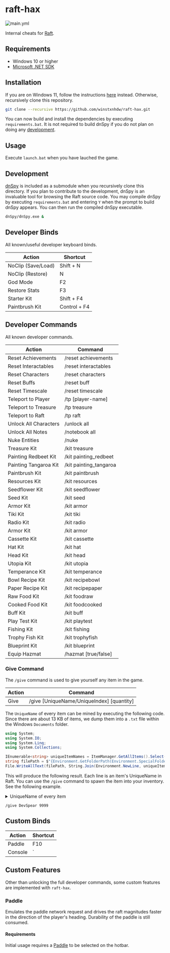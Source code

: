 # raft-hax


![main.yml](https://github.com/winstxnhdw/raft-hax/actions/workflows/main.yml/badge.svg)

Internal cheats for [Raft](https://en.wikipedia.org/wiki/Raft_(video_game)).

## Requirements

- Windows 10 or higher
- [Microsoft .NET SDK](https://dotnet.microsoft.com/en-us/download)

## Installation

If you are on Windows 11, follow the instructions [here](https://github.com/winstxnhdw/rc15-hax/wiki) instead. Otherwise, recursively clone this repository.

```bash
git clone --recursive https://github.com/winstxnhdw/raft-hax.git
```

You can now build and install the dependencies by executing `requirements.bat`. It is not required to build dnSpy if you do not plan on doing any [development](#Development).

## Usage

Execute `launch.bat` when you have lauched the game.

## Development

[dnSpy](https://github.com/dnSpy/dnSpy) is included as a submodule when you recursively clone this directory. If you plan to contribute to the development, dnSpy is an invaluable tool for browsing the Raft source code. You may compile dnSpy by executing `requirements.bat` and entering `Y` when the prompt to build dnSpy appears. You can then run the compiled dnSpy executable.

```bash
dnSpy/dnSpy.exe &
```

## Developer Binds

All known/useful developer keyboard binds.

| Action  | Shortcut |
| ------- | -------- |
| NoClip (Save/Load) | Shift + N    |
| NoClip (Restore)   | N            |
| God Mode           | F2           |
| Restore Stats      | F3           |
| Starter Kit        | Shift + F4   |
| Paintbrush Kit     | Control + F4 |

## Developer Commands

All known developer commands.

| Action  | Command |
| ------- | ------- |
| Reset Achievements | /reset achievements |
| Reset Interactables | /reset interactables |
| Reset Characters | /reset characters |
| Reset Buffs | /reset buff |
| Reset Timescale | /reset timescale |
| Teleport to Player | /tp [player-name] |
| Teleport to Treasure | /tp treasure |
| Teleport to Raft | /tp raft |
| Unlock All Characters | /unlock all |
| Unlock All Notes | /notebook all |
| Nuke Entities | /nuke |
| Treasure Kit | /kit treasure |
| Painting Redbeet Kit | /kit painting_redbeet |
| Painting Tangaroa Kit | /kit painting_tangaroa |
| Paintbrush Kit | /kit paintbrush |
| Resources Kit | /kit resources |
| Seedflower Kit | /kit seedflower |
| Seed Kit | /kit seed |
| Armor Kit | /kit armor |
| Tiki Kit | /kit tiki |
| Radio Kit | /kit radio |
| Armor Kit | /kit armor |
| Cassette Kit | /kit cassette |
| Hat Kit | /kit hat |
| Head Kit | /kit head |
| Utopia Kit | /kit utopia |
| Temperance Kit | /kit temperance |
| Bowl Recipe Kit | /kit recipebowl |
| Paper Recipe Kit | /kit recipepaper |
| Raw Food Kit | /kit foodraw |
| Cooked Food Kit | /kit foodcooked |
| Buff Kit | /kit buff |
| Play Test Kit | /kit playtest |
| Fishing Kit | /kit fishing |
| Trophy Fish Kit | /kit trophyfish |
| Blueprint Kit | /kit blueprint |
| Equip Hazmat | /hazmat [true/false] |

### Give Command

The `/give` command is used to give yourself any item in the game.

| Action  | Command |
| ------- | ------- |
| Give    | /give [UniqueName/UniqueIndex] [quantity]|

The `UniqueName` of every item can be mined by executing the following code. Since there are about 13 KB of items, we dump them into a `.txt` file within the Windows `Documents` folder.

```cs
using System;
using System.IO;
using System.Linq;
using System.Collections;

IEnumerable<string> uniqueItemNames = ItemManager.GetAllItems().Select(item => item.UniqueName);
string filePath = $"{Environment.GetFolderPath(Environment.SpecialFolder.MyDocuments)}/RaftItemNames.txt";
File.WriteAllText(filePath, String.Join(Environment.NewLine, uniqueItemNames));
```

This will produce the following result. Each line is an item's UniqueName in Raft. You can use the `/give` command to spawn the item into your inventory. See the following example.

<details>

<summary>UniqueName of every item</summary>

```plaintext
Blueprint
Blueprint_AnchorStationaryAdvanced
Blueprint_Antenna
Blueprint_BackpackAdvanced
Blueprint_BatteryAdvanced
Blueprint_BatteryCharger
Blueprint_BiofuelExtractor
Blueprint_BiofuelExtractorAdvanced
Blueprint_Canteen
Blueprint_Cropplot_Large_Tier3
Blueprint_Cropplot_Medium_Tier3
Blueprint_Cropplot_Small_Tier3
Blueprint_DetailPlank
Blueprint_ElectricGrill
Blueprint_ElectricPurifier
Blueprint_EngineControls
Blueprint_Firework
Blueprint_Fueltank
Blueprint_HeadLight
Blueprint_HeadLight_Advanced
Blueprint_Machete
Blueprint_MetalDetector
Blueprint_MotorWheel
Blueprint_Pipe_Fuel
Blueprint_Pipe_Water
Blueprint_Reciever
Blueprint_Recycler
Blueprint_SmelterElectric
Blueprint_SteeringWheel
Blueprint_Storage_Large
Blueprint_TitaniumTools
Blueprint_WaterTank
Blueprint_WindTurbine
Blueprint_ZiplineBase
Blueprint_ZiplineTool
Blueprint_ZiplineToolElectric
Block_Floor_Tier3
Block_Floor_Triangular_Tier3
Block_Floor_Triangular_Tier3_Mirrored
Block_Floor_Triangular_Wood
Block_Floor_Wood
Block_Foundation_Tier3
Block_Foundation_Triangular_Tier3
Block_Foundation_Triangular_Tier3_Mirrored
Block_Foundation_Triangular_Wood
Block_Foundation
Block_FoundationArmor
Block_HalfFloor_Tier3
Block_HalfFloor_Triangular_Tier3
Block_HalfFloor_Triangular_Tier3_Mirrored
Block_HalfFloor_Triangular_Wood
Block_HalfFloor_Wood
Block_HorizontalPillar_Tier3
Block_HorizontalPillar_Tier3_Half
Block_HorizontalPillar_Wood
Block_HorizontalPillar_Wood_Half
Block_Ladder
Block_Ladder_Half
Block_Ladder_Tier3
Block_Ladder_Tier3_Half
Block_Pillar_Tier3
Block_Pillar_Tier3_Half
Block_Pillar_Wood
Block_HalfPillar_Wood
Block_Roof_Corner_Thatch
Block_Roof_Thatch_EndCap
Block_Roof_InvCorner_Thatch
Block_Roof_Thatch_LJunction
Block_Roof_Thatch_Pyramid
Block_Roof_Straight_Thatch
Block_Roof_Thatch_StraightV
Block_Roof_Thatch_TJunction
Block_Roof_Thatch_XJunction
Block_Roof_Tier3_Corner
Block_Roof_Tier3_EndCap
Block_Roof_Tier3_InvCorner
Block_Roof_Tier3_LJunction
Block_Roof_Tier3_Pyramid
Block_Roof_Tier3_Straight
Block_Roof_Tier3_StraightV
Block_Roof_Tier3_TJunction
Block_Roof_Tier3_XJunction
Block_Roof_Corner_Wood
Block_Roof_Wood_EndCap
Block_Roof_InvCorner_Wood
Block_Roof_Wood_LJunction
Block_Roof_Wood_Pyramid
Block_Roof_Straight_Wood
Block_Roof_Wood_StraightV
Block_Roof_Wood_TJunction
Block_Roof_Wood_XJunction
Block_Stair_Tier3
Block_Stair_Tier3_Half
Block_Stair
Block_HalfStair
Block_Upgrade_Thatch
Block_Upgrade_Tier3
Block_Upgrade_Wood
Block_Wall_Door_Thatch
Block_Wall_Door_Tier3
Block_Wall_Door_Wood
Block_Wall_Fence_Plank
Block_Wall_Fence_Rope
Block_Wall_Fence_Tier3
Block_Wall_Gate_Thatch
Block_Wall_Gate_Tier3
Block_Wall_Gate_Wood
Block_Wall_Slope_Thatch
Block_Wall_Slope_Thatch_Inverted
Block_Wall_Slope_Tier3
Block_Wall_Slope_Tier3_Inverted
Block_Wall_Slope_Wood
Block_Wall_Slope_Wood_Inverted
Block_Wall_Thatch
Block_HalfWall_Thatch
Block_Wall_Tier3
Block_Wall_Tier3_Half
Block_Wall_VSlope_Thatch
Block_Wall_VSlope_Tier3
Block_Wall_VSlope_Wood
Block_Wall_Window_Thatch
Block_Wall_Window_Thatch_Half
Block_Wall_Window_Tier3
Block_Wall_Window_Tier3_Half
Block_Wall_Window_Wood
Block_Wall_Window_Wood_Half
Block_Wall_Wood
Block_HalfWall_Wood
Repair
Backpack
Backpack_Advanced                           <-- Best backpack
Equipment_LeatherChest
Equipment_LeatherHelmet
Equipment_LeatherLegs
Flipper
Hat_Captain
Hat_Chef
Hat_Construction
Hat_Dev
Hat_Diving
Hat_Fishing
Hat_Glasses_Aviator
Hat_Glasses_Disguise
Hat_Mayor
Hat_Pilot
Hat_Pirate
Hat_Sailor
Hat_Tiki
HeadLight
HeadLight_Advanced                          <-- Best headlight
OxygenBottle
ZiplineTool
ZiplineTool_Electric                        <-- Best zipline tool
Banana
Berries_Red
Bucket_Milk
Canteen_Empty
Canteen_SaltWater
Canteen_Water
CaveMushroom
Chili
Claybowl_CoconutChicken
Claybowl_Empty
Claybowl_HeadBroth                          <-- Best sustenance item
Claybowl_HeartyStew
Claybowl_Leftover
Claybowl_SimpleFishStew
Claybowl_RootVegetableSoup
ClayPlate_BBQ
ClayPlate_CatfishDeluxe
ClayPlate_MushroomOmelette
ClayPlate_SalmonSalad
ClayPlate_SharkDinner
ClayPlate_SteakWithJam
ClayPlate_Sushi
Coconut
Cooked_Beet
Cooked_Catfish
Cooked_Drumstick
Cooked_GenericMeat
Cooked_Herring
Cooked_Mackerel
Cooked_Pomfret
Cooked_Potato
Cooked_Salmon
Cooked_Shark
Cooked_Tilapia
DrinkingGlass
DrinkingGlass_CoconutBeat
DrinkingGlass_Leftover
DrinkingGlass_Mangonana
DrinkingGlass_RedbeetShot
DrinkingGlass_RedMelon
DrinkingGlass_SilverSmoothie
DrinkingGlass_SimpleSmoothie
DrinkingGlass_SpicyPineberry
DrinkingGlass_StrawberryColada
Egg
HoneyComb
Jar_Honey
Juniper
Mango
Pineapple
PlasticBottle_Empty
PlasticBottle_SaltWater
PlasticBottle_Water
PlasticCup_Empty
PlasticCup_SaltWater
PlasticCup_Water
Raw_Beet
Raw_Catfish
Raw_Drumstick
Raw_GenericMeat
Raw_Herring
Raw_Mackerel
Raw_Pomfret
Raw_Potato
Raw_Salmon
Raw_Shark
Raw_Tilapia
SilverAlgae
Strawberry
Turmeric
Watermelon
Battery
Battery_Advanced
BioFuel
Bolt
Brick_Dry
CircuitBoard
Clay
Color_Black
Color_Blue
Color_Red
Color_White
Color_Yellow
CopperIngot
CopperOre
Dirt
ExplosiveGoo
ExplosivePowder
Feather
Flower_Black
Flower_Blue
Flower_Red
Flower_White
Flower_Yellow
Glass
Head_AnglerFish
Head_Bear
Head_Boar
Head_Hyena
Head_HyenaBoss
Head_MamaBear
Head_PoisonPuffer
Head_PolarBear
Head_Screecher
Head_Screecher_Caravan
Head_Shark
Hinge
Jar_Bee
Leather
MetalIngot
MetalOre
Nail
Plank
Plastic
Rope
Sand
Scrap
SeaVine
Stone
Thatch
TitaniumIngot
TitaniumOre
TradeToken
Trashcube
VineGoo
Wool
Barrel
Cassette_Classical
Cassette_EDM
Cassette_Elevator
Cassette_Pop
Cassette_Rock
Cassette_TradingPost
DropItem
FakeTitaniumTools
FishingBait_Advanced
FishingBait_Expert
FishingBait_Simple
HealingSalve
HealingSalve_Good                           <-- Best healing salve
Mystery_Package
TrophyFish_T1_Glow_Shrimp
TrophyFish_T1_NetNibbler
TrophyFish_T1_SharpCarp
TrophyFish_T2_Foamspitter
TrophyFish_T2_Pufferlisk
TrophyFish_T2_TrapSnapper
TrophyFish_T3_Lionfish
TrophyFish_T3_Lunarfish
TrophyFish_T3_Pentapus
TrophyFish_T3_PinkPike
TrophyFish_T3_RainbowLobster
TrophyFish_T3_Sharkeater
Placeable
Placeable_Anchor_Stationary
Placeable_Anchor_Stationary_Advanced
Placeable_Anchor_Throwable
Placeable_Bathtub
Placeable_BatteryCharger
Placeable_Bed_Basic
Placeable_Bed_Hammock
Placeable_Bed_Wood
Placeable_BeeHive
Placeable_BiofuelExtractor
Placeable_BiofuelExtractor_Advanced
Placeable_BirdsNest
Placeable_Bookpile
Placeable_Bookpile_Standing
Placeable_Brick_Wet
Placeable_Calendar
Placeable_Candelabra
Placeable_GlassCandle
Placeable_Candlestick
Placeable_Chair_Basic
Placeable_Chair_Stool
Placeable_Chair_Stool_Small
Placeable_Chair_Wood
Placeable_Clock_Basic
Placeable_Clock_Fine
Placeable_CollectionNet_Advanced
Placeable_CollectionNet_Basic
Placeable_CookingPot
Placeable_CookingStand_Food_Electric
Placeable_CookingStand_Food_One
Placeable_CookingStand_Food_Two
Placeable_CookingStand_Purifier_One
Placeable_CookingStand_Purifier_Two
Placeable_CookingStand_Smelter
Placeable_CookingStand_Smelter_Electric
Placeable_Cropplot_Grass
Placeable_Cropplot_Large
Placeable_Cropplot_Large_Tier3
Placeable_Cropplot_Medium
Placeable_Cropplot_Medium_Tier3
Placeable_Cropplot_Shoe
Placeable_Cropplot_Small
Placeable_Cropplot_Small_Tier3
Placeable_Cupboard_Large
Placeable_Cupboard_Medium
Placeable_Cupboard_Small
Placeable_Curtain_Horizontal
Placeable_Curtain_Vertical
Placeable_Cutlery
Placeable_DetailPlank
Placeable_DrawBridgeLong
Placeable_DrawBridgeShort
Placeable_Electric_Purifier
Placeable_EngineControls
Placeable_Figurine_Chicken
Placeable_Figurine_Goat
Placeable_Figurine_Llama
Placeable_FirewoodRack
Placeable_Firework
Placeable_Flag_01
Placeable_Flag_02
Placeable_Flag_03
Placeable_Flag_04
Placeable_Flag_05
Placeable_Flag_06
Placeable_Flag_07
Placeable_Flower_AloeVera
Placeable_Flower_Cactus
Placeable_Flower_Hibiscus
Placeable_Flower_Monstera
Placeable_Flower_Rose
Placeable_Flower_Sunflower
Placeable_FoundationCounter
Placeable_Fridge
Placeable_FuelTank
Placeable_GiantClam
Placeable_HonkHorn_1
Placeable_HonkHorn_2
Placeable_HonkHorn_3
Placeable_Juicer
Placeable_Lantern_Basic
Placeable_Lantern_FireBasket
Placeable_Lantern_Fireplace
Placeable_Lantern_Metal
Placeable_LuckyCat
Placeable_MajorTom
Placeable_MotivationalSign_1
Placeable_MotivationalSign_2
Placeable_MotivationalSign_3
Placeable_MotivationalSign_4
Placeable_MotorWheel
Placeable_Mug
Placeable_Nametag
Placeable_OpenBook
Placeable_Outhouse
Placeable_Painting_André
Placeable_Painting_Crafted_1
Placeable_Painting_Crafted_2
Placeable_Painting_Crafted_3
Placeable_Painting_Crafted_4
Placeable_Painting_Ellen
Placeable_Painting_Felicia
Placeable_Painting_Gabriel
Placeable_Painting_Illayda
Placeable_Painting_Petter
Placeable_Painting_Semih
Placeable_Painting_Tangaroa_1
Placeable_Painting_Tangaroa_2
Placeable_Painting_Tangaroa_3
Placeable_Painting_Tangaroa_4
Placeable_Painting_Tangaroa_5
Placeable_Painting_William
Placeable_PaintMill
Placeable_PaperBundle
Placeable_Piano
Placeable_Pipe_Fuel
Placeable_Pipe_Water
Placeable_Quill
Placeable_Radio
Placeable_Reciever
Placeable_Reciever_Antenna
Placeable_Recycler
Placeable_ResearchTable
Placeable_RhinoSharkTrophy
Placeable_Rug_Door
Placeable_Rug_Rectangle
Placeable_Rug_Round_Large
Placeable_Rug_Round_Small
Placeable_Sail
Placeable_Scarecrow
Placeable_Scarecrow_Advanced
Placeable_ScrapMechanic
Placeable_SharkTrophy
Placeable_Shelf_Large
Placeable_Shelf_Small_Basic
Placeable_Shelf_Small_Fine
Placeable_Shelf_Wood
Placeable_Sign
Placeable_Sofa
Placeable_Sofa2Seat
Placeable_Sofa3Seat
Placeable_SpiralStair
Placeable_SpiralStair_Half
Placeable_Sprinkler
Placeable_SteeringWheel
Placeable_Storage_Large
Placeable_Storage_Medium
Placeable_Storage_Small
Placeable_Streamer
Placeable_StringLight_Horizontal
Placeable_StringLight_Vertical
Placeable_Surfboard
Placeable_Table_Basic
Placeable_Table_Round
Placeable_Table_Round_Small
Placeable_Table_Sofa_Round
Placeable_Table_Sofa_Square
Placeable_Table_Square
Placeable_Table_Square_Small
Placeable_Table_Square_Tall
Placeable_TangaroaPlant_1
Placeable_TangaroaPlant_2
Placeable_TangaroaPlant_3
Placeable_TangaroaPlant_4
Placeable_TangaroaPlant_5
Placeable_TangaroaPlant_6
Placeable_Temperance_Cutlery
Placeable_Temperance_Mug
Placeable_Temperance_Painting_1
Placeable_Temperance_Painting_2
Placeable_Temperance_Painting_3
Placeable_Temperance_Plant_1
Placeable_Temperance_Plant_2
Placeable_Temperance_Plant_3
Placeable_Temperance_Rug_1
Placeable_Temperance_Rug_2
Placeable_TicTacToe
Placeable_TikiPole_Complete
Placeable_TikiPole_Feet
Placeable_TikiPole_Mid_1
Placeable_TikiPole_Mid_2
Placeable_TikiPole_Top
Placeable_ToyRobot
Placeable_ToyRobot_Golden
Placeable_Trashcan
Placeable_TrophyBoard_Large
Placeable_TrophyBoard_Medium
Placeable_TrophyBoard_Small
Placeable_Utopia_Bottle
Placeable_Utopia_DanglyDecoration_1
Placeable_Utopia_DanglyDecoration_2
Placeable_Utopia_DanglyDecoration_3
Placeable_Utopia_DanglyDecoration_4
Placeable_Utopia_DanglyDecoration_5
Placeable_Utopia_DanglyDecoration_6
Placeable_Utopia_Herb_1
Placeable_Utopia_Herb_2
Placeable_Utopia_Herb_3
Placeable_Utopia_Herb_4
Placeable_Utopia_Herb_5
Placeable_Utopia_Herb_6
Placeable_Utopia_LightBottleWhite
Placeable_Utopia_LightBottleYellow
Placeable_Utopia_Plant_1
Placeable_Utopia_Plant_2
Placeable_Utopia_Plant_3
Placeable_Wardrobe
Placeable_WaterTank
Placeable_WindTurbine
Placeable_WorldGlobe
Placeable_ZiplineBase
Placeable_Recipe
Placeable_Recipe_BBQ
Placeable_Recipe_CatfishDeluxe
Placeable_Recipe_CoconutBeat
Placeable_Recipe_CoconutChicken
Placeable_Recipe_HeadBroth
Placeable_Recipe_HeartyStew
Placeable_Recipe_Mangonana
Placeable_Recipe_MushroomOmelette
Placeable_Recipe_RedbeetShot
Placeable_Recipe_RedMelon
Placeable_Recipe_SalmonSalad
Placeable_Recipe_SharkDinner
Placeable_Recipe_SilverSmoothie
Placeable_Recipe_SimpleFishStew
Placeable_Recipe_SimpleSmoothie
Placeable_Recipe_SpicyPineberry
Placeable_Recipe_SteakWithJam
Placeable_Recipe_StrawberryColada
Placeable_Recipe_Sushi
Placeable_Recipe_VegetableSoup
Seed_Banana
Seed_Birch
Seed_Flower_Black
Seed_Flower_Blue
Seed_Flower_Red
Seed_Flower_White
Seed_Flower_Yellow
Seed_Grass
Seed_Mango
Seed_Palm
Seed_Pine
Seed_Pineapple
Seed_Strawberry
Seed_Watermelon
Arrow_Metal
Arrow_Stone
Arrow_Titanium                              <-- Best arrow
Axe
Axe_Stone
Axe_Titanium                                <-- Best axe
Binoculars
Bow
Bucket
Compass
DevSpear                                    <-- Best weapon
FishingRod
FishingRod_Metal
Hammer
Hook_Plastic
Hook_Scrap
Hook_Titanium                               <-- Best hook
Machete
MetalDetector
NetCanister
NetGun
Paddle
PaintBrush
SharkBait
Shear
Shovel
Spear_Scrap
Spear_Plank
SweepNet
Sword_Titanium
ThrowableAnchor
```

</details>

```plaintext
/give DevSpear 9999
```

## Custom Binds

| Action  | Shortcut |
| ------- | -------- |
| Paddle  | F10      |
| Console | `        |

## Custom Features

Other than unlocking the full developer commands, some custom features are implemented with `raft-hax`.

### Paddle

Emulates the paddle network request and drives the raft magnitudes faster in the direction of the player's heading. Durability of the paddle is still consumed.

#### Requirements

Initial usage requires a [Paddle](https://raft.fandom.com/wiki/Paddle) to be selected on the hotbar.
